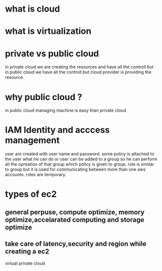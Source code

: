 # what is cloud
# what is virtualization
# private vs public cloud
in private cloud we are creating the resources and have all the controll but in public cloud we have all the controll but cloud provider is providing the resource.
# why public cloud ?
in public cloud managing machine is easy than private cloud
# IAM Identity and acccess management
user are created with user name and password. some policy is attached to the user what he can do or user can be added to a group so he can perform all the opreation of that group which policy is given to group.
role is similar to group but it is used for communicating between more than one aws accounts. roles are temporary.
# types of ec2
## general perpuse, compute optimize, memory optimize,accelarated computing and storage optimize
## take care of latency,security and region while creating a ec2
virtual private cloud
